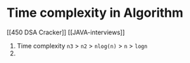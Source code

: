 # Time complexity in Algorithm
[[450 DSA Cracker]]
[[JAVA-interviews]]



1.    Time complexity   `n3`   >   `n2` > `nlog(n)`  > `n` > `logn`
2. 
